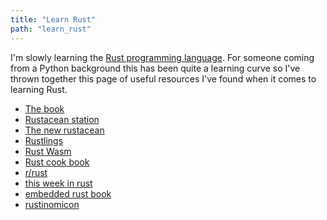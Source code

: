```yaml
---
title: "Learn Rust"
path: "learn_rust"
---
```



I'm slowly learning the [Rust programming language](https://www.rust-lang.org/).
For someone coming from a Python background this has been quite a learning curve so I've thrown together this page of useful resources I've found when it comes to learning Rust.

- [The book](https://doc.rust-lang.org/book/)
- [Rustacean station](https://rustacean-station.org/)
- [The new rustacean](https://newrustacean.com/)
- [Rustlings](https://github.com/rust-lang/rustlings)
- [Rust Wasm](https://rustwasm.github.io/docs/book/)
- [Rust cook book](https://rust-lang-nursery.github.io/rust-cookbook/)
- [r/rust](https://www.reddit.com/r/rust/)
- [this week in rust](https://this-week-in-rust.org/)
- [embedded rust book](https://docs.rust-embedded.org/book/)
- [rustinomicon](https://doc.rust-lang.org/nomicon/)
